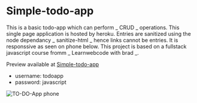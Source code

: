 # Simple-todo-app

This is a basic todo-app which can perform _ CRUD _ operations.
This single page application is hosted by heroku.
Entries are sanitized using the node dependancy _ sanitize-html _ hence links cannot be entries. It is responssive as seen on phone below.
This project is based on a fullstack javascript course fromm _ Learnwebcode with brad _.

Preview available at [Simple-todo-app](https://remote-to-do-app.herokuapp.com/)

- username: todoapp
- password: javascript

![TO-DO-App phone](https://user-images.githubusercontent.com/40341693/89740590-c4335400-da92-11ea-9bb8-38d0060dc678.png)
